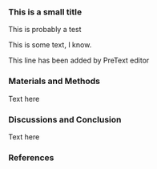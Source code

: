 ### This is a small title
This is probably a test


This is some text, I know.

This line has been added by PreText editor


### Materials and Methods
Text here

### Discussions and Conclusion
Text here

### References

